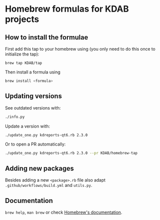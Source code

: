 # Homebrew formulas for KDAB projects

## How to install the formulae

First add this tap to your homebrew using (you only need to do this
once to initialize the tap):

`brew tap KDAB/tap`

Then install a formula using

```bash
brew install <formula>
```

## Updating versions

See outdated versions with:

```bash
./info.py
```

Update a version with:

```bash
./update_one.py kdreports-qt6.rb 2.3.0
```

Or to open a PR automatically:

```bash
./update_one.py kdreports-qt6.rb 2.3.0 --pr KDAB/homebrew-tap
```

## Adding new packages

Besides adding a new `<package>.rb` file also adapt `.github/workflows/build.yml` and `utils.py`.

## Documentation

`brew help`, `man brew` or check [Homebrew's documentation](https://github.com/Homebrew/homebrew/tree/master/share/doc/homebrew#readme).
